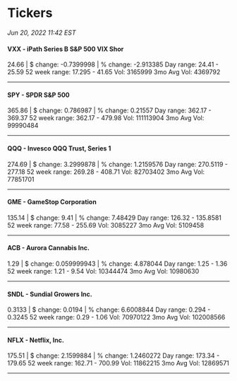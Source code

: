 # Tickers
*Jun 20, 2022 11:42 EST*

#### VXX - iPath Series B S&P 500 VIX Shor
24.66 | $ change: -0.7399998 | % change: -2.913385
Day range: 24.41 - 25.59 52 week range: 17.295 - 41.65
Vol: 3165999 3mo Avg Vol: 4369792

---

#### SPY - SPDR S&P 500
365.86 | $ change: 0.786987 | % change: 0.21557
Day range: 362.17 - 369.37 52 week range: 362.17 - 479.98
Vol: 111113904 3mo Avg Vol: 99990484

---

#### QQQ - Invesco QQQ Trust, Series 1
274.69 | $ change: 3.2999878 | % change: 1.2159576
Day range: 270.5119 - 277.18 52 week range: 269.28 - 408.71
Vol: 82703402 3mo Avg Vol: 77851701

---

#### GME - GameStop Corporation
135.14 | $ change: 9.41 | % change: 7.48429
Day range: 126.32 - 135.8581 52 week range: 77.58 - 255.69
Vol: 3085227 3mo Avg Vol: 5109458

---

#### ACB - Aurora Cannabis Inc.
1.29 | $ change: 0.059999943 | % change: 4.878044
Day range: 1.25 - 1.36 52 week range: 1.21 - 9.54
Vol: 10344474 3mo Avg Vol: 10980630

---

#### SNDL - Sundial Growers Inc.
0.3133 | $ change: 0.0194 | % change: 6.6008844
Day range: 0.294 - 0.3245 52 week range: 0.29 - 1.06
Vol: 70970122 3mo Avg Vol: 102008566

---

#### NFLX - Netflix, Inc.
175.51 | $ change: 2.1599884 | % change: 1.2460272
Day range: 173.34 - 179.65 52 week range: 162.71 - 700.99
Vol: 11862215 3mo Avg Vol: 12869571

---

